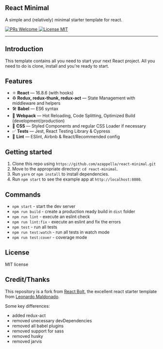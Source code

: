 ## React Minimal

A simple and (relatively) minimal starter template for react.

<a href="http://makeapullrequest.com">
    <img src="https://img.shields.io/badge/PRs-welcome-brightgreen.svg?style=flat-square" alt="PRs Welcome">
</a>
<a href="https://opensource.org/licenses/MIT">
    <img src="https://img.shields.io/badge/license-MIT-blue.svg?style=flat-square" alt="License MIT">
</a>

<hr />

## Introduction

This template contains all you need to start your next React project. All you need to do is clone, install and you're ready to start.

## Features

- ⚛ **React** — 16.8.6 (with hooks)
- ♻ **Redux, redux-thunk, redux-act** — State Management with middleware and helpers
- 🛠 **Babel** — ES6 syntax
- 🚀 **Webpack**  — Hot Reloading, Code Splitting, Optimized Build (development/production)
- 💅 **CSS** — Styled Components and regular CSS Loader if necessary
- ✅  **Tests** — Jest, React Testing Library & Cypress
- 💖  **Lint** — ESlint, Airbnb & React/Recommended config

## Getting started

1. Clone this repo using `https://github.com/azappella/react-minimal.git`
2. Move to the appropriate directory: `cd react-minimal`.<br />
3. Run `yarn` or `npm install` to install dependencies.<br />
4. Run `npm start` to see the example app at `http://localhost:8080`.

## Commands

- `npm start` - start the dev server
- `npm run build` - create a production ready build in `dist` folder
- `npm run lint` - execute an eslint check
- `npm run lint:fix` - execute an eslint and fix the errors
- `npm test` - run all tests
- `npm run test:watch` - run all tests in watch mode
- `npm run test:cover` - coverage mode

## License

MIT license

## Credit/Thanks

This repository is a fork from [React Bolt](https://github.com/leonardomso/react-bolt), the excellent react starter template from [Leonardo Maldonado](https://github.com/leonardomso).

Some key differences:

- added redux-act
- removed unecessary devDependencies
- removed all babel plugins
- removed support for sass
- removed husky
- removed jarvis
